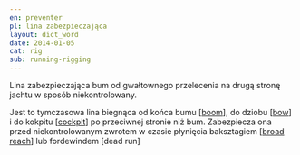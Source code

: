 ```yaml
---
en: preventer
pl: lina zabezpieczająca
layout: dict_word
date: 2014-01-05
cat: rig
sub: running-rigging
---
```


Lina zabezpieczająca bum od gwałtownego przelecenia na drugą stronę jachtu w sposób niekontrolowany.  

Jest to tymczasowa lina biegnąca od końca bumu [[boom](/dict/b/boom.html)], do dziobu [[bow](/dict/b/bow.html)] 
i do kokpitu [[cockpit](/dict/c/cockpit.html)] po przeciwnej stronie niż bum. 
Zabezpiecza ona przed niekontrolowanym zwrotem w czasie płynięcia baksztagiem [[broad reach](/dict/b/broad-reach.html)] lub fordewindem [dead run]